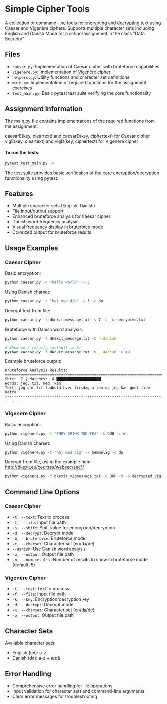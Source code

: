 # Simple Cipher Tools

A collection of command-line tools for encrypting and decrypting text using Caesar and Vigenère ciphers. Supports multiple character sets including English and Danish
Made for a school assignment in the class "Data Security"

## Files
- `caesar.py`: Implementation of Caesar cipher with bruteforce capabilities
- `vigenere.py`: Implementation of Vigenère cipher
- `helpers.py`: Utility functions and character set definitions
- `main.py`: Implementation of required functions for the assignment exercises
- `test_main.py`: Basic pytest test suite verifying the core functionality

## Assignment Information
The main.py file contains implementations of the required functions from the assignment:

caesarE(key, cleartext) and caesarD(key, ciphertext) for Caesar cipher
vigE(key, cleartext) and vigD(key, ciphertext) for Vigenère cipher

#### To run the tests:
```bash 
pytest test_main.py -v
```
The test suite provides basic verification of the core encryption/decryption functionality using pytest.

## Features
- Multiple character sets (English, Danish)
- File input/output support
- Enhanced bruteforce analysis for Caesar cipher
- Danish word frequency analysis
- Visual frequency display in bruteforce mode
- Colorized output for bruteforce results

## Usage Examples

### Caesar Cipher

Basic encryption:
```bash
python caesar.py -t "hello world" -s 3
```

Using Danish charset:
```bash
python caesar.py -t "hej med dig" -s 3 -c da
```

Decrypt text from file:
```bash
python caesar.py -f dkexit_message.txt -s 7 -d -o decrypted.txt
```

Bruteforce with Danish word analysis:
```bash
python caesar.py -f dkexit_message.txt -b --danish

# Show more results (default is 5)
python caesar.py -f dkexit_message.txt -b --danish -n 10
```

Example bruteforce output:
```
Bruteforce Analysis Results:
================================================================================
Shift  7 | Matches:  4 ████████████████████
Words: jeg, til, med, kan
Text: jeg går til fodbold hver tirsdag aften og jeg kan godt lide kaffe
--------------------------------------------------------------------------------
```

### Vigenère Cipher

Basic encryption:
```bash
python vigenere.py -t "THEY DRINK THE TEA" -k DUH -c en
```

Using Danish charset:
```bash
python vigenere.py -t "hej med dig" -k hemmelig -c da
```

Decrypt from file, using the example from: http://dkexit.eu/courses/websec/sec1/
```bash
python vigenere.py -f dkexit_vigmessage.txt -k DUH -d -o decrypted_vig.txt
```

## Command Line Options

### Caesar Cipher
- `-t, --text`: Text to process
- `-f, --file`: Input file path
- `-s, --shift`: Shift value for encryption/decryption
- `-d, --decrypt`: Decrypt mode
- `-b, --bruteforce`: Bruteforce mode
- `-c, --charset`: Character set (en/da/de)
- `--danish`: Use Danish word analysis
- `-o, --output`: Output file path
- `-n, --num-results`: Number of results to show in bruteforce mode (default: 5)

### Vigenère Cipher
- `-t, --text`: Text to process
- `-f, --file`: Input file path
- `-k, --key`: Encryption/decryption key
- `-d, --decrypt`: Decrypt mode
- `-c, --charset`: Character set (en/da/de)
- `-o, --output`: Output file path

## Character Sets
Available character sets:
- English (en): a-z
- Danish (da): a-z + æøå

## Error Handling
- Comprehensive error handling for file operations
- Input validation for character sets and command-line arguments
- Clear error messages for troubleshooting